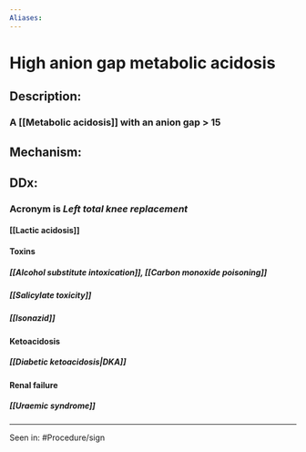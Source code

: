 ```yaml
---
Aliases:
---
```

# High anion gap metabolic acidosis
## Description: 
### A [[Metabolic acidosis]] with an anion gap > 15
## Mechanism:
## DDx:
### Acronym is *Left total knee replacement*
#### [[Lactic acidosis]]
#### Toxins
##### [[Alcohol substitute intoxication]], [[Carbon monoxide poisoning]]
##### [[Salicylate toxicity]]
##### [[Isonazid]]
#### Ketoacidosis
##### [[Diabetic ketoacidosis|DKA]]
#### Renal failure
##### [[Uraemic syndrome]]

---
Seen in:
#Procedure/sign
